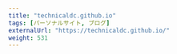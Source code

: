 ```yaml
---
title: "technicaldc.github.io"
tags: [パーソナルサイト, ブログ]
externalUrl: "https://technicaldc.github.io/"
weight: 531
---
```

